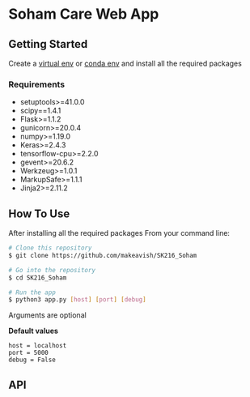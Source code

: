 # Soham Care Web App
<!-- 
## Demo

![screenshot](https://raw.githubusercontent.com/makeavish/SkinCancerPredictor/master/demo.gif) -->

## Getting Started

Create a [virtual env](https://docs.python.org/3/tutorial/venv.html) or [conda env](https://uoa-eresearch.github.io/eresearch-cookbook/recipe/2014/11/20/conda/) and install all the required packages

### Requirements

- setuptools>=41.0.0
- scipy==1.4.1
- Flask>=1.1.2
- gunicorn>=20.0.4
- numpy>=1.19.0
- Keras>=2.4.3
- tensorflow-cpu>=2.2.0
- gevent>=20.6.2
- Werkzeug>=1.0.1
- MarkupSafe>=1.1.1
- Jinja2>=2.11.2

## How To Use

After installing all the required packages
From your command line:

```bash
# Clone this repository
$ git clone https://github.com/makeavish/SK216_Soham

# Go into the repository
$ cd SK216_Soham

# Run the app
$ python3 app.py [host] [port] [debug]
```

Arguments are optional

**Default values**
```
host = localhost
port = 5000
debug = False
```

## API

<!-- ### Using predict function

**Request** : `POST /predict`

**Body** : form-data (key: file, value: image file of format .png, .jpg, .jpeg)

### Success response

**Code** : `200`

**Body** : html page with benign/malignment

### Error Response

**Code** : `400`

**Body** : Json
```
{
  "message": "No image selected for uploading"
}
```

or

```
{
  "message": "Incorrect image format selected for uploading"
}
``` -->

<!-- ## License

[MIT](https://github.com/makeavish/SkinCancerPredictor/blob/master/LICENCE) -->